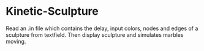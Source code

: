 # Kinetic-Sculpture
Read an .in file which contains the delay, input colors, nodes and edges of a sculpture from textfield. Then display sculpture and simulates marbles moving. 
